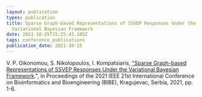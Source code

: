 ```yaml
---
layout: publication
types: publication
title: Sparse Graph-based Representations of SSVEP Responses Under the
  Variational Bayesian Framework
date: 2021-10-25T15:25:43.105Z
tags: conference_publications
publication_date: 2021-10-25
---
```

V. P. Oikonomou, S. Nikolopoulos, I. Kompatsiaris, ["Sparse Graph-based Representations of SSVEP Responses Under the Variational Bayesian Framework](https://ieeexplore.ieee.org/document/9635427).", in Proceedings of the 2021 IEEE 21st International Conference on Bioinformatics and Bioengineering (BIBE), Kragujevac, Serbia, 2021, pp. 1-6.